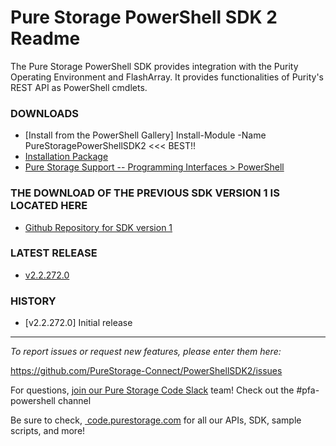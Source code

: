 # Pure Storage PowerShell SDK 2 Readme

The Pure Storage PowerShell SDK provides integration with the Purity Operating Environment and FlashArray. It provides functionalities of Purity's REST API as PowerShell cmdlets.

### DOWNLOADS
* [Install from the PowerShell Gallery] Install-Module -Name PureStoragePowerShellSDK2  <<< BEST!!
* [Installation Package](https://github.com/PureStorage-Connect/PowerShellSDK2/blob/master/PurePowerShellSDKInstaller.msi)
* [Pure Storage Support -- Programming Interfaces > PowerShell](https://support.purestorage.com/Solutions/Microsoft_Platform_Guide/a_Windows_PowerShell)

### THE DOWNLOAD OF THE PREVIOUS SDK VERSION 1 IS LOCATED HERE
* [Github Repository for SDK version 1](https://www.github.com/PureStorage-Connect/PowerShellSDK)

### LATEST RELEASE
* [v2.2.272.0](https://github.com/PureStorage-Connect/PowerShellSDK/releases/tag/v1.17.3)

### HISTORY
* [v2.2.272.0] Initial release

<!-- wp:separator -->
<hr class="wp-block-separator"/>
<!-- /wp:separator -->

<!-- wp:paragraph -->
<p><em>To report issues or request new features, please enter them here:</em></p>
<!-- /wp:paragraph -->

<!-- wp:paragraph -->
<p><a href="https://github.com/PureStorage-Connect/PureStoragePowerShellSDK2/issues">https://github.com/PureStorage-Connect/PowerShellSDK2/issues</a></p>
<!-- /wp:paragraph -->

<!-- wp:paragraph -->
<p>For questions,&nbsp;<a href="https://codeinvite.purestorage.com/">join our Pure Storage Code Slack</a>&nbsp;team! Check out the #pfa-powershell channel</p>
<!-- /wp:paragraph -->

<!-- wp:paragraph -->
<p>Be sure to check,&nbsp;<a href="https://code.purestorage.com/"> code.purestorage.com</a> for all our APIs, SDK, sample scripts, and more!</p>
<!-- /wp:paragraph -->
